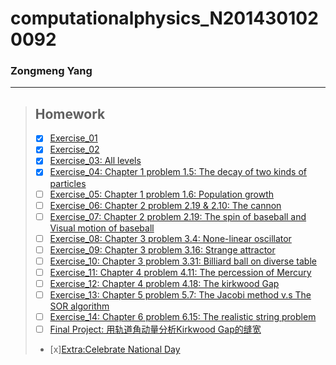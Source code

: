 # computationalphysics_N2014301020092
###  Zongmeng Yang
  ***
> ## Homework
> - [x] [Exercise_01](https://github.com/Zemel-Yang/computationalphysics_N2014301020092/blob/master/README.md) 
> - [x] [Exercise_02](https://www.zybuluo.com/Zemel-Yang/note/505098)
> - [x] [Exercise_03: All levels](https://www.zybuluo.com/Zemel-Yang/note/498189)  
> - [x] [Exercise_04: Chapter 1 problem 1.5: The decay of two kinds of particles](https://www.zybuluo.com/Zemel-Yang/note/498194)  
> - [ ] [Exercise_05: Chapter 1 problem 1.6: Population growth](https://www.zybuluo.com/mdeditor#498204)  
> - [ ] [Exercise_06: Chapter 2 problem 2.19 & 2.10: The cannon](https://www.zybuluo.com/mdeditor#498209)  
> - [ ] [Exercise_07: Chapter 2 problem 2.19: The spin of baseball and Visual motion of baseball](https://www.zybuluo.com/mdeditor#498211)  
> - [ ] [Exercise_08: Chapter 3 problem 3.4: None-linear oscillator](https://www.zybuluo.com/mdeditor#498215)  
> - [ ] [Exercise_09: Chapter 3 problem 3.16: Strange attractor](https://www.zybuluo.com/mdeditor#498217)  
> - [ ] [Exercise_10: Chapter 3 problem 3.31: Billiard ball on diverse table](https://www.zybuluo.com/mdeditor#498220)  
> - [ ] [Exercise_11: Chapter 4 problem 4.11: The percession of Mercury](https://www.zybuluo.com/mdeditor#498222)  
> - [ ] [Exercise_12: Chapter 4 problem 4.18: The kirkwood Gap](https://www.zybuluo.com/mdeditor#498287)  
> - [ ] [Exercise_13: Chapter 5 problem 5.7: The Jacobi method v.s The SOR algorithm](https://www.zybuluo.com/mdeditor#498291)  
> - [ ] [Exercise_14: Chapter 6 problem 6.15: The realistic string problem](https://www.zybuluo.com/mdeditor#498293)  
> - [ ] [Final Project: 用轨道角动量分析Kirkwood Gap的缝宽](https://www.zybuluo.com/mdeditor#498294)  
> - [x][Extra:Celebrate National Day](https://github.com/Zemel-Yang/computationalphysics_N2014301020092/blob/master/Extra/Celebrate%20National%20Day.md)
